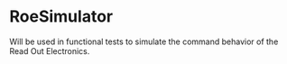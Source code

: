 RoeSimulator
============

Will be used in functional tests to simulate the command behavior of the Read Out Electronics.
